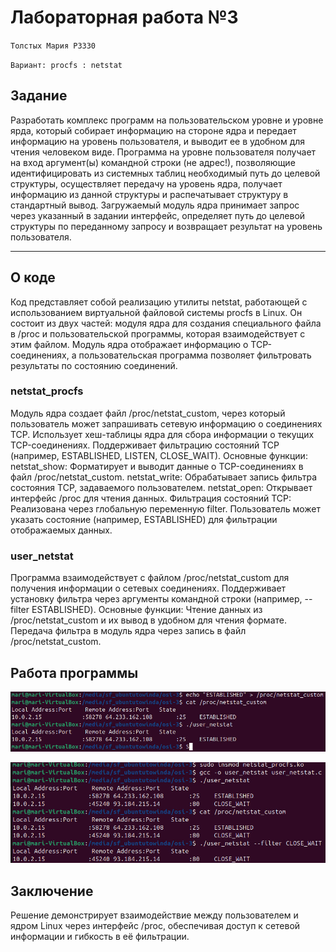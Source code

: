 # Лабораторная работа №3

`Толстых Мария P3330`

`Вариант: procfs : netstat`

## Задание

Разработать комплекс программ на пользовательском уровне и уровне ярда, который собирает информацию на стороне ядра и передает информацию на уровень пользователя, и выводит ее в удобном для чтения человеком виде. Программа на уровне пользователя получает на вход аргумент(ы) командной строки (не адрес!), позволяющие идентифицировать из системных таблиц необходимый путь до целевой структуры, осуществляет передачу на уровень ядра, получает информацию из данной структуры и распечатывает структуру в стандартный вывод. Загружаемый модуль ядра принимает запрос через указанный в задании интерфейс, определяет путь до целевой структуры по переданному запросу и возвращает результат на уровень пользователя.

---

## О коде

Код представляет собой реализацию утилиты netstat, работающей с использованием виртуальной файловой системы procfs в Linux. Он состоит из двух частей: модуля ядра для создания специального файла в /proc и пользовательской программы, которая взаимодействует с этим файлом. Модуль ядра отображает информацию о TCP-соединениях, а пользовательская программа позволяет фильтровать результаты по состоянию соединений.

### netstat_procfs

Модуль ядра создает файл /proc/netstat_custom, через который пользователь может запрашивать сетевую информацию о соединениях TCP.
Использует хеш-таблицы ядра для сбора информации о текущих TCP-соединениях.
Поддерживает фильтрацию состояний TCP (например, ESTABLISHED, LISTEN, CLOSE_WAIT).
Основные функции:
netstat_show: Форматирует и выводит данные о TCP-соединениях в файл /proc/netstat_custom.
netstat_write: Обрабатывает запись фильтра состояния TCP, задаваемого пользователем.
netstat_open: Открывает интерфейс /proc для чтения данных.
Фильтрация состояний TCP: Реализована через глобальную переменную filter. Пользователь может указать состояние (например, ESTABLISHED) для фильтрации отображаемых данных.

### user_netstat

Программа взаимодействует с файлом /proc/netstat_custom для получения информации о сетевых соединениях.
Поддерживает установку фильтра через аргументы командной строки (например, --filter ESTABLISHED).
Основные функции:
Чтение данных из /proc/netstat_custom и их вывод в удобном для чтения формате.
Передача фильтра в модуль ядра через запись в файл /proc/netstat_custom.

## Работа программы

![alt text](imgs/osi3_1.jpg)

![alt text](imgs/osi3_2.jpg)

## Заключение

Решение демонстрирует взаимодействие между пользователем и ядром Linux через интерфейс /proc, обеспечивая доступ к сетевой информации и гибкость в её фильтрации.